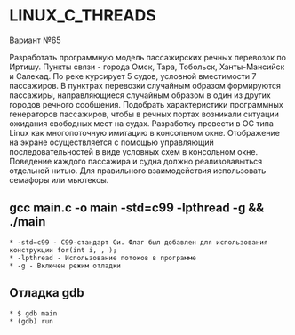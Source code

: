 # LINUX_C_THREADS

<div>
	<p>Вариант №65</p>
	<p style="font-size=12px">
		Разработать программную модель пассажирских речных перевозок по Иртишу. Пункты связи - города Омск, Тара, Тобольск, Ханты-Мансийск и Салехад.
		По реке курсирует 5 судов, условной вместимости 7 пассажиров. В пунктрах перевозки случайным образом формируются пассажиры, направляющиеся случайным образом в один из других городов речного сообщения. Подобрать характеристики программных генераторов пассажиров, чтобы в речных портах возникали ситуации ожидания свободных мест на судах.
		Разработку провести в ОС типа Linux как многопоточную имитацию в консольном окне. Отображение на экране осуществляется с помощью управляющий последовательностей в виде условных схем в консольном окне. Поведение каждого пассажира и судна должно реализовавыться отдельной нитью. Для правильного взаимодействия использовать семафоры или мьютексы.
	</p>
</div>

## gcc main.c -o main -std=c99 -lpthread -g && ./main
	* -std=c99 - C99-стандарт Си. Флаг был добавлен для использования конструкции for(int i, , );
	* -lpthread - Использование потоков в программе
	* -g - Включен режим отладки

## Отладка gdb
	* $ gdb main
	* (gdb) run
